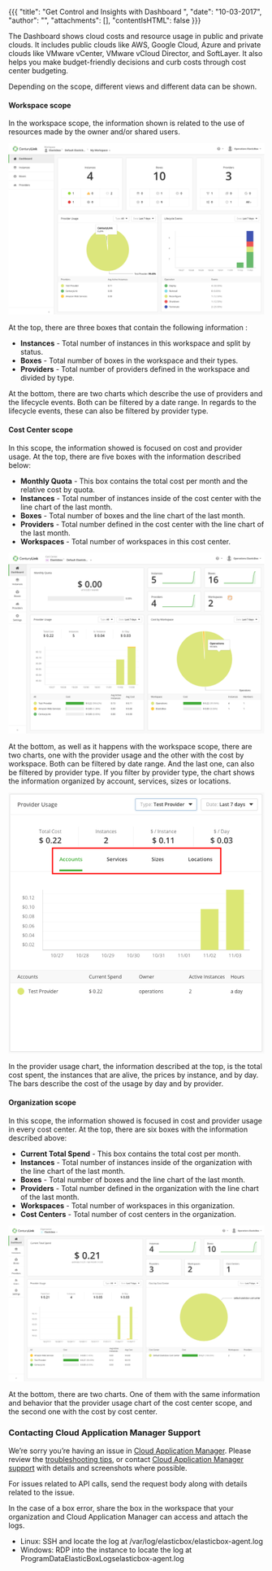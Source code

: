 {{{
"title": "Get Control and Insights with Dashboard ",
"date": "10-03-2017",
"author": "",
"attachments": [],
"contentIsHTML": false
}}}

The Dashboard shows cloud costs and resource usage in public and private clouds. It includes public clouds like AWS, Google Cloud, Azure and private clouds like VMware vCenter, VMware vCloud Director, and SoftLayer. It also helps you make budget-friendly decisions and curb costs through cost center budgeting.

Depending on the scope, different views and different data can be shown.

#### Workspace scope

In the workspace scope, the information shown is related to the use of resources made by the owner and/or shared users.

![admin-reports1.png](../../images/cloud-application-manager/admin-reports1.png)

At the top, there are three boxes that contain the following information :

* **Instances** - Total number of instances in this workspace and split by status.
* **Boxes** - Total number of boxes in the workspace and their types.
* **Providers** - Total number of providers defined in the workspace and divided by type.

At the bottom, there are two charts which describe the use of providers and the lifecycle events. Both can be filtered by a date range. In regards to the lifecycle events, these can also be filtered by provider type.

#### Cost Center scope

In this scope, the information showed is focused on cost and provider usage.
At the top, there are five boxes with the information described below:
                                                          
* **Monthly Quota** - This box contains the total cost per month and the relative cost by quota.
* **Instances** - Total number of instances inside of the cost center with the line chart of the last month.
* **Boxes** - Total number of boxes and the line chart of the last month.
* **Providers** - Total number defined in the cost center with the line chart of the last month.
* **Workspaces** - Total number of workspaces in this cost center.

![admin-reports2.png](../../images/cloud-application-manager/admin-reports2.png)

At the bottom, as well as it happens with the workspace scope, there are two charts, one with the provider usage and the other with the cost by workspace. Both can be filtered by date range. And the last one, can also be filtered by provider type. 
If you filter by provider type, the chart shows the information organized by account, services, sizes or locations.

![admin-reports3.png](../../images/cloud-application-manager/admin-reports3.png)

In the provider usage chart, the information described at the top, is the total cost spent, the instances that are alive, the prices by instance, and by day. The bars describe the cost of the usage by day and by provider.

#### Organization scope

In this scope, the information showed is focused in cost and provider usage in every cost center.
At the top, there are six boxes with the information described above:
                                                          
* **Current Total Spend** - This box contains the total cost per month.
* **Instances** - Total number of instances inside of the organization with the line chart of the last month.
* **Boxes** - Total number of boxes and the line chart of the last month.
* **Providers** - Total number defined in the organization with the line chart of the last month.
* **Workspaces** - Total number of workspaces in this organization.
* **Cost Centers** - Total number of cost centers in the organization.

![admin-reports4.png](../../images/cloud-application-manager/admin-reports4.png)

At the bottom, there are two charts. One of them with the same information and behavior that the provider usage chart of the cost center scope, and the second one with the cost by cost center.


### Contacting Cloud Application Manager Support

We’re sorry you’re having an issue in [Cloud Application Manager](https://www.ctl.io/cloud-application-manager/). Please review the [troubleshooting tips](../Troubleshooting/troubleshooting-tips.md), or contact [Cloud Application Manager support](mailto:incident@CenturyLink.com) with details and screenshots where possible.

For issues related to API calls, send the request body along with details related to the issue.

In the case of a box error, share the box in the workspace that your organization and Cloud Application Manager can access and attach the logs.
* Linux: SSH and locate the log at /var/log/elasticbox/elasticbox-agent.log
* Windows: RDP into the instance to locate the log at ProgramDataElasticBoxLogselasticbox-agent.log
